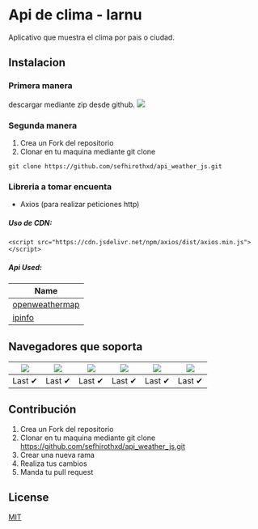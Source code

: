 # Api de clima - larnu

Aplicativo que muestra el clima por pais o ciudad.

## Instalacion

### Primera manera

descargar mediante zip desde github.
![](https://res.cloudinary.com/skillien/image/upload/v1658611230/githubclima_oorzq6.png)

### Segunda manera

1. Crea un Fork del repositorio
2. Clonar en tu maquina mediante git clone

`git clone https://github.com/sefhirothxd/api_weather_js.git`

### Libreria a tomar encuenta

- Axios (para realizar peticiones http)

##### Uso de CDN:

`<script src="https://cdn.jsdelivr.net/npm/axios/dist/axios.min.js"></script>`

##### Api Used:

| Name                                 |
| ------------------------------------ |
| [openweathermap](openweathermap.org) |
| [ipinfo](ipinfo.io)                  |

## Navegadores que soporta

| ![](https://raw.githubusercontent.com/alrra/browser-logos/main/src/chrome/chrome_48x48.png) | ![](https://raw.githubusercontent.com/alrra/browser-logos/main/src/firefox/firefox_48x48.png) | ![](https://raw.githubusercontent.com/alrra/browser-logos/main/src/safari/safari_48x48.png) | ![](https://raw.githubusercontent.com/alrra/browser-logos/main/src/opera/opera_48x48.png) | ![](https://raw.githubusercontent.com/alrra/browser-logos/main/src/edge/edge_48x48.png) | ![](https://raw.githubusercontent.com/alrra/browser-logos/master/src/archive/internet-explorer_9-11/internet-explorer_9-11_48x48.png) |
| ------------------------------------------------------------------------------------------- | --------------------------------------------------------------------------------------------- | ------------------------------------------------------------------------------------------- | ----------------------------------------------------------------------------------------- | --------------------------------------------------------------------------------------- | ------------------------------------------------------------------------------------------------------------------------------------- |
| Last ✔                                                                                      | Last ✔                                                                                        | Last ✔                                                                                      | Last ✔                                                                                    | Last ✔                                                                                  | Last ✔                                                                                                                                |

## Contribución

1. Crea un Fork del repositorio
2. Clonar en tu maquina mediante git clone https://github.com/sefhirothxd/api_weather_js.git
3. Crear una nueva rama
4. Realiza tus cambios
5. Manda tu pull request

## License

[MIT](https://choosealicense.com/licenses/mit/)
